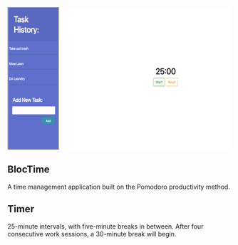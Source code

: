 <p align="center">
<kbd><img src=app/styles/Pomodoro_Snapshot_Large.png width="600" height="320"/><kbd>
</p>

## BlocTime

A time management application built on the Pomodoro productivity method.



## Timer

25-minute intervals, with five-minute breaks in between. After four consecutive work sessions, a 30-minute break will begin.


